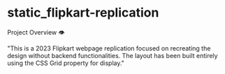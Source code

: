 # static_flipkart-replication
Project Overview 👁️

"This is a 2023 Flipkart webpage replication focused on recreating the design without backend functionalities. The layout has been built entirely using the CSS Grid property for display."
